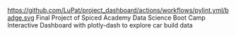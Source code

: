 https://github.com/LuPat/project_dashboard/actions/workflows/pylint.yml/badge.svg
Final Project of Spiced Academy Data Science Boot Camp
Interactive Dashboard with plotly-dash to explore car build data 
